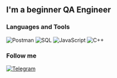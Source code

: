 ## I'm a beginner QA Engineer

### Languages and Tools
![Postman](https://img.shields.io/badge/Postman-black?style=for-the-badge&logo=postman) ![SQL](https://img.shields.io/badge/SQL-black?style=for-the-badge&logo=mysql) ![JavaScript](https://img.shields.io/badge/javascript-black?style=for-the-badge&logo=javascript) ![C++](https://img.shields.io/badge/c++-black?style=for-the-badge&logo=c%2b%2b)
### Follow me
[![Telegram](https://img.shields.io/badge/telegram-black?style=for-the-badge&logo=telegram)](https://t.me/neverta1)
